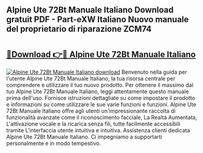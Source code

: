 ## Alpine Ute 72Bt Manuale Italiano Download gratuit PDF - Part-eXW Italiano Nuovo manuale del proprietario di riparazione ZCM74

# <h2><a href="http://dfblr86.blite.top/?on=Alpine+Ute+72Bt+Manuale+Italiano">🔗Download 👉🔴 Alpine Ute 72Bt Manuale Italiano</a></h2>

[![Alpine Ute 72Bt Manuale Italiano download](https://i.imgur.com/lujVjoI.png)](http://dfblr86.blite.top/?on=Alpine+Ute+72Bt+Manuale+Italiano)
Benvenuto nella guida per l'utente Alpine Ute 72Bt Manuale Italiano, la tua risorsa centrale per comprendere e utilizzare il tuo nuovo prodotto. Per ottenere il massimo dal tuo Alpine Ute 72Bt Manuale Italiano, leggi attentamente questo manuale prima dell'uso. Fornisce istruzioni dettagliate su come impostare il prodotto e informazioni su come utilizzare le sue varie funzioni e funzioni. Alpine Ute 72Bt Manuale Italiano offre agli utenti un'impressionante raccolta di funzionalità avanzate come il riconoscimento facciale, La Realtà Aumentata, L'attivazione vocale e la ricarica senza fili, tutte facilmente accessibili tramite L'interfaccia utente intuitiva e intuitiva. Assistenza clienti dedicata Alpine Ute 72Bt Manuale Italiano. Ci impegniamo a supportarti personalmente e in modo tempestivo.
